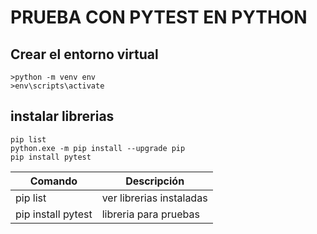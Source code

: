 # PRUEBA CON PYTEST EN PYTHON
## Crear el entorno virtual 
```
>python -m venv env
>env\scripts\activate
```
## instalar librerias
```
pip list
python.exe -m pip install --upgrade pip
pip install pytest
```
Comando|Descripción
|-|-|
pip list|ver librerias instaladas
pip install pytest|libreria para pruebas